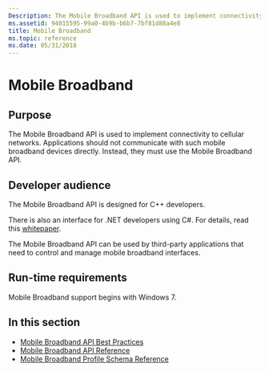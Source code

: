 ```yaml
---
Description: The Mobile Broadband API is used to implement connectivity to cellular networks. Applications should not communicate with such mobile broadband devices directly. Instead, they must use the Mobile Broadband API.
ms.assetid: 94015595-99a0-4b9b-b6b7-7bf81d88a4e8
title: Mobile Broadband
ms.topic: reference
ms.date: 05/31/2018
---
```


# Mobile Broadband

## Purpose

The Mobile Broadband API is used to implement connectivity to cellular networks. Applications should not communicate with such mobile broadband devices directly. Instead, they must use the Mobile Broadband API.

## Developer audience

The Mobile Broadband API is designed for C++ developers.

There is also an interface for .NET developers using C\#. For details, read this [whitepaper](https://go.microsoft.com/fwlink/p/?linkid=169668).

The Mobile Broadband API can be used by third-party applications that need to control and manage mobile broadband interfaces.

## Run-time requirements

Mobile Broadband support begins with Windows 7.

## In this section

-   [Mobile Broadband API Best Practices](mobile-broadband-best-practices.md)
-   [Mobile Broadband API Reference](mobile-broadband-networks-api-reference.md)
-   [Mobile Broadband Profile Schema Reference](schema-schema.md)